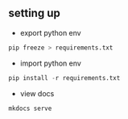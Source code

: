 ## setting up

* export python env

```python
pip freeze > requirements.txt
```

* import python env
```python
pip install -r requirements.txt
```

* view docs
```python
mkdocs serve
```